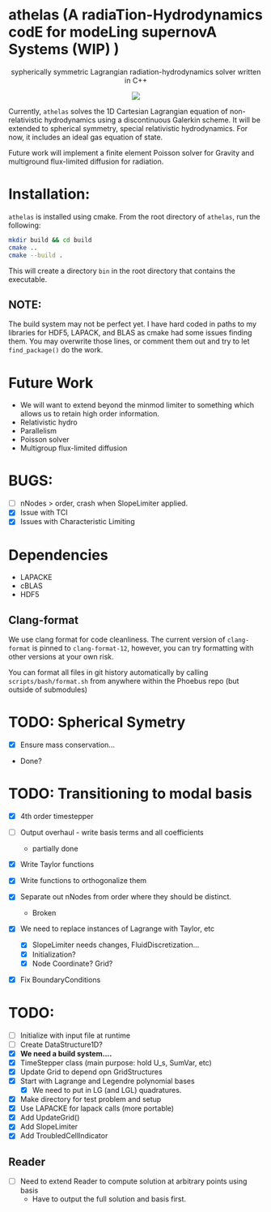 # athelas (A radiaTion-Hydrodynamics codE for modeLing supernovA Systems (WIP) )
<p align="center">sypherically symmetric Lagrangian radiation-hydrodynamics solver written in C++ </p>

<p align="center">
<a href="./LICENSE"><img src="https://img.shields.io/badge/license-GPL-blue.svg"></a>
</p>

Currently, `athelas` solves the 1D Cartesian Lagrangian equation of non-relativistic hydrodynamics using a discontinuous Galerkin scheme. 
It will be extended to spherical symmetry, special relativistic hydrodynamics.
For now, it includes an ideal gas equation of state.

Future work will implement a finite element Poisson solver for Gravity and multiground flux-limited diffusion for radiation.

# Installation:
`athelas` is installed using cmake. From the root directory of `athelas`, run the following:

```sh
mkdir build && cd build
cmake ..
cmake --build .
```

This will create a directory `bin` in the root directory that contains the executable.

## NOTE: 
The build system may not be perfect yet. I have hard coded in paths to my libraries for HDF5, LAPACK, and BLAS as cmake had some issues finding them. You may overwrite those lines, or comment them out and try to let `find_package()` do the work.


# Future Work

- We will want to extend beyond the minmod limiter to something which allows us to retain high order information.
- Relativistic hydro
- Parallelism
- Poisson solver
- Multigroup flux-limited diffusion


# BUGS: 
- [ ] nNodes > order, crash when SlopeLimiter applied.
- [x] Issue with TCI
- [x] Issues with Characteristic Limiting

# Dependencies
* LAPACKE
* cBLAS
* HDF5


## Clang-format

We use clang format for code cleanliness. The current version of
`clang-format` is pinned to `clang-format-12`, however, you can try
formatting with other versions at your own risk.

You can format all files in git history automatically by calling
`scripts/bash/format.sh` from anywhere within the Phoebus repo (but
outside of submodules)

# TODO: Spherical Symetry
 - [x] Ensure mass conservation...
 - Done?


# TODO: Transitioning to modal basis
 - [x] 4th order timestepper
 - [ ] Output overhaul - write basis terms and all coefficients
   - partially done
 - [x] Write Taylor functions
 - [x] Write functions to orthogonalize them

 - [x] Separate out nNodes from order where they should be distinct.
    - Broken
 - [x] We need to replace instances of Lagrange with Taylor, etc
    - [x] SlopeLimiter needs changes, FluidDiscretization... 
    - [x] Initialization?
    - [x] Node Coordinate? Grid?
 - [x] Fix BoundaryConditions

# TODO:
 - [ ] Initialize with input file at runtime
 - [ ] Create DataStructure1D?
 - [x] **We need a build system....**
 - [x] TimeStepper class (main purpose: hold U_s, SumVar, etc)
 - [x] Update Grid to depend opn GridStructures
 - [x] Start with Lagrange and Legendre polynomial bases
    - [x] We need to put in LG (and LGL) quadratures.
- [x] Make directory for test problem and setup
- [x] Use LAPACKE for lapack calls (more portable)
- [x] Add UpdateGrid()
- [x] Add SlopeLimiter
- [x] Add TroubledCellIndicator

## Reader
 - [ ] Need to extend Reader to compute solution at arbitrary points using basis
    - Have to output the full solution and basis first.